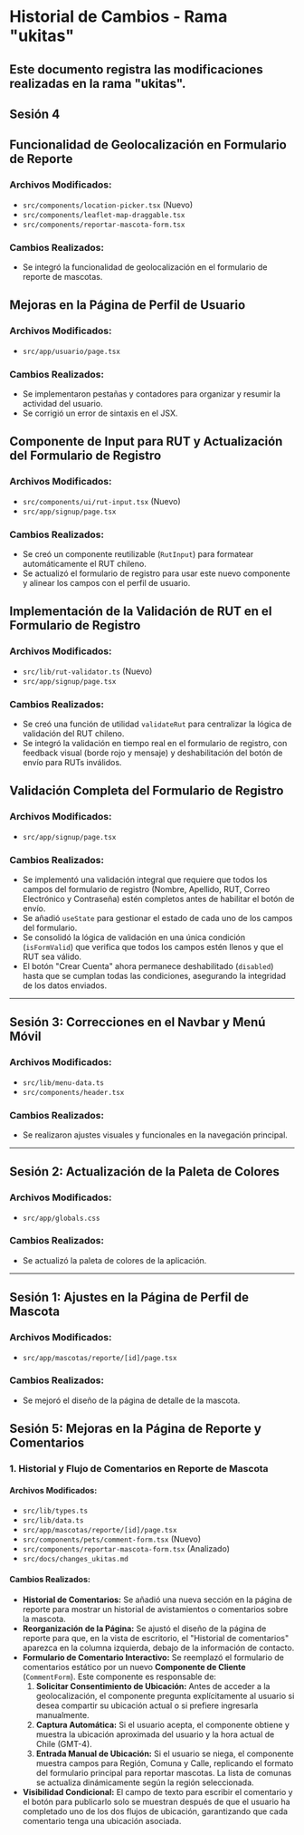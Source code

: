 # Historial de Cambios - Rama "ukitas"

Este documento registra las modificaciones realizadas en la rama "ukitas".
---

## Sesión 4 
##  Funcionalidad de Geolocalización en Formulario de Reporte

### Archivos Modificados:
- `src/components/location-picker.tsx` (Nuevo)
- `src/components/leaflet-map-draggable.tsx`
- `src/components/reportar-mascota-form.tsx`

### Cambios Realizados:
- Se integró la funcionalidad de geolocalización en el formulario de reporte de mascotas.

## Mejoras en la Página de Perfil de Usuario

### Archivos Modificados:
- `src/app/usuario/page.tsx`

### Cambios Realizados:
- Se implementaron pestañas y contadores para organizar y resumir la actividad del usuario.
- Se corrigió un error de sintaxis en el JSX.

## Componente de Input para RUT y Actualización del Formulario de Registro

### Archivos Modificados:
- `src/components/ui/rut-input.tsx` (Nuevo)
- `src/app/signup/page.tsx`

### Cambios Realizados:
- Se creó un componente reutilizable (`RutInput`) para formatear automáticamente el RUT chileno.
- Se actualizó el formulario de registro para usar este nuevo componente y alinear los campos con el perfil de usuario.

## Implementación de la Validación de RUT en el Formulario de Registro

### Archivos Modificados:
- `src/lib/rut-validator.ts` (Nuevo)
- `src/app/signup/page.tsx`

### Cambios Realizados:
- Se creó una función de utilidad `validateRut` para centralizar la lógica de validación del RUT chileno.
- Se integró la validación en tiempo real en el formulario de registro, con feedback visual (borde rojo y mensaje) y deshabilitación del botón de envío para RUTs inválidos.

## Validación Completa del Formulario de Registro

### Archivos Modificados:
- `src/app/signup/page.tsx`

### Cambios Realizados:
- Se implementó una validación integral que requiere que todos los campos del formulario de registro (Nombre, Apellido, RUT, Correo Electrónico y Contraseña) estén completos antes de habilitar el botón de envío.
- Se añadió `useState` para gestionar el estado de cada uno de los campos del formulario.
- Se consolidó la lógica de validación en una única condición (`isFormValid`) que verifica que todos los campos estén llenos y que el RUT sea válido.
- El botón "Crear Cuenta" ahora permanece deshabilitado (`disabled`) hasta que se cumplan todas las condiciones, asegurando la integridad de los datos enviados.
---

## Sesión 3: Correcciones en el Navbar y Menú Móvil

### Archivos Modificados:
- `src/lib/menu-data.ts`
- `src/components/header.tsx`

### Cambios Realizados:
- Se realizaron ajustes visuales y funcionales en la navegación principal.

---

## Sesión 2: Actualización de la Paleta de Colores

### Archivos Modificados:
- `src/app/globals.css`

### Cambios Realizados:
- Se actualizó la paleta de colores de la aplicación.

---

## Sesión 1: Ajustes en la Página de Perfil de Mascota

### Archivos Modificados:
- `src/app/mascotas/reporte/[id]/page.tsx`

### Cambios Realizados:
- Se mejoró el diseño de la página de detalle de la mascota.

## Sesión 5: Mejoras en la Página de Reporte y Comentarios

### 1. Historial y Flujo de Comentarios en Reporte de Mascota

#### Archivos Modificados:
- `src/lib/types.ts`
- `src/lib/data.ts`
- `src/app/mascotas/reporte/[id]/page.tsx`
- `src/components/pets/comment-form.tsx` (Nuevo)
- `src/components/reportar-mascota-form.tsx` (Analizado)
- `src/docs/changes_ukitas.md`

#### Cambios Realizados:
- **Historial de Comentarios:** Se añadió una nueva sección en la página de reporte para mostrar un historial de avistamientos o comentarios sobre la mascota.
- **Reorganización de la Página:** Se ajustó el diseño de la página de reporte para que, en la vista de escritorio, el "Historial de comentarios" aparezca en la columna izquierda, debajo de la información de contacto.
- **Formulario de Comentario Interactivo:** Se reemplazó el formulario de comentarios estático por un nuevo **Componente de Cliente** (`CommentForm`). Este componente es responsable de:
    1.  **Solicitar Consentimiento de Ubicación:** Antes de acceder a la geolocalización, el componente pregunta explícitamente al usuario si desea compartir su ubicación actual o si prefiere ingresarla manualmente.
    2.  **Captura Automática:** Si el usuario acepta, el componente obtiene y muestra la ubicación aproximada del usuario y la hora actual de Chile (GMT-4).
    3.  **Entrada Manual de Ubicación:** Si el usuario se niega, el componente muestra campos para Región, Comuna y Calle, replicando el formato del formulario principal para reportar mascotas. La lista de comunas se actualiza dinámicamente según la región seleccionada.
- **Visibilidad Condicional:** El campo de texto para escribir el comentario y el botón para publicarlo solo se muestran después de que el usuario ha completado uno de los dos flujos de ubicación, garantizando que cada comentario tenga una ubicación asociada.
